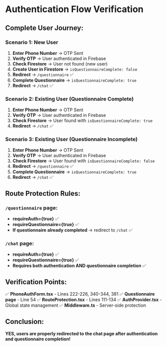 # Authentication Flow Verification

## Complete User Journey:

### Scenario 1: New User

1. **Enter Phone Number** → OTP Sent
2. **Verify OTP** → User authenticated in Firebase
3. **Check Firestore** → User not found (new user)
4. **Create User in Firestore** → `isQuestionnaireComplete: false`
5. **Redirect** → `/questionnaire` ✅
6. **Complete Questionnaire** → `isQuestionnaireComplete: true`
7. **Redirect** → `/chat` ✅

### Scenario 2: Existing User (Questionnaire Complete)

1. **Enter Phone Number** → OTP Sent
2. **Verify OTP** → User authenticated in Firebase
3. **Check Firestore** → User found with `isQuestionnaireComplete: true`
4. **Redirect** → `/chat` ✅

### Scenario 3: Existing User (Questionnaire Incomplete)

1. **Enter Phone Number** → OTP Sent
2. **Verify OTP** → User authenticated in Firebase
3. **Check Firestore** → User found with `isQuestionnaireComplete: false`
4. **Redirect** → `/questionnaire` ✅
5. **Complete Questionnaire** → `isQuestionnaireComplete: true`
6. **Redirect** → `/chat` ✅

## Route Protection Rules:

### `/questionnaire` page:

- **requireAuth={true}** ✅
- **requireQuestionnaire={true}** ✅
- **If questionnaire already completed** → redirect to `/chat` ✅

### `/chat` page:

- **requireAuth={true}** ✅
- **requireQuestionnaire={true}** ✅
- **Requires both authentication AND questionnaire completion** ✅

## Verification Points:

✅ **PhoneAuthForm.tsx** - Lines 222-226, 340-344, 381
✅ **Questionnaire page** - Line 54
✅ **RouteProtection.tsx** - Lines 111-134
✅ **AuthProvider.tsx** - Global state management
✅ **Middleware.ts** - Server-side protection

## Conclusion:

**YES, users are properly redirected to the chat page after authentication and questionnaire completion!**
